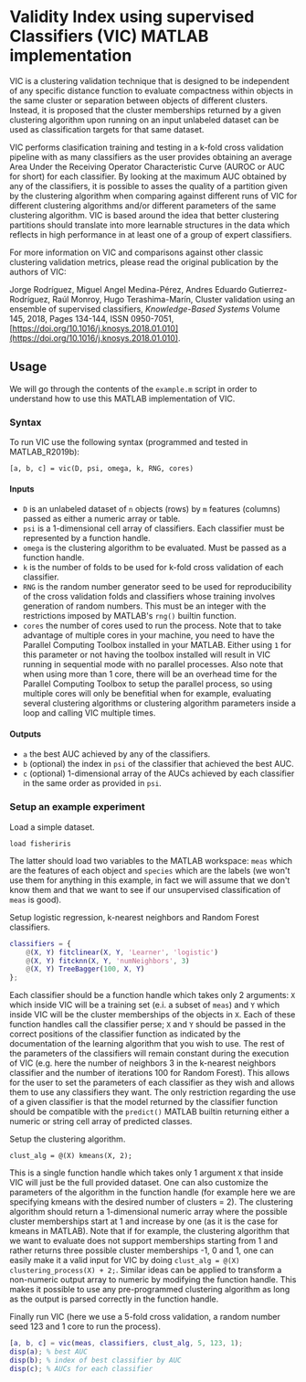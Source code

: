 # Validity Index using supervised Classifiers (VIC) MATLAB implementation
VIC is a clustering validation technique that is designed to be independent of any specific distance function to evaluate compactness within objects in the same cluster or separation between objects of different clusters. Instead, it is proposed that the cluster memberships returned by a given clustering algorithm upon running on an input unlabeled dataset can be used as classification targets for that same dataset.

VIC performs clasification training and testing in a k-fold cross validation pipeline with as many classifiers as the user provides obtaining an average Area Under the Receiving Operator Characteristic Curve (AUROC or AUC for short) for each classifier. By looking at the maximum AUC obtained by any of the classifiers, it is possible to asses the quality of a partition given by the clustering algorithm when comparing against different runs of VIC for different clustering algorithms and/or different parameters of the same clustering algorithm. VIC is based around the idea that better clustering partitions should translate into more learnable structures in the data which reflects in high performance in at least one of a group of expert classifiers.

For more information on VIC and comparisons against other classic clustering validation metrics, please read the original publication by the authors of VIC:

Jorge Rodríguez, Miguel Angel Medina-Pérez, Andres Eduardo Gutierrez-Rodríguez, Raúl Monroy, Hugo Terashima-Marín, Cluster validation using an ensemble of supervised classifiers, *Knowledge-Based Systems* Volume 145, 2018, Pages 134-144, ISSN 0950-7051, [https://doi.org/10.1016/j.knosys.2018.01.010](https://doi.org/10.1016/j.knosys.2018.01.010).

## Usage
We will go through the contents of the `example.m` script in order to understand how to use this MATLAB implementation of VIC.

### Syntax
To run VIC use the following syntax (programmed and tested in MATLAB_R2019b):

`[a, b, c] = vic(D, psi, omega, k, RNG, cores)`

#### Inputs
- `D` is an unlabeled dataset of `n` objects (rows) by `m` features (columns) passed as either a numeric array or table.
- `psi` is a 1-dimensional cell array of classifiers. Each classifier must be represented by a function handle.
- `omega` is the clustering algorithm to be evaluated. Must be passed as a function handle.
- `k` is the number of folds to be used for k-fold cross validation of each classifier.
- `RNG` is the random number generator seed to be used for reproducibility of the cross validation folds and classifiers whose training involves generation of random numbers. This must be an integer with the restrictions imposed by MATLAB's `rng()` builtin function.
- `cores` the number of cores used to run the process. Note that to take advantage of multiple cores in your machine, you need to have the Parallel Computing Toolbox installed in your MATLAB. Either using `1` for this parameter or not having the toolbox installed will result in VIC running in sequential mode with no parallel processes. Also note that when using more than 1 core, there will be an overhead time for the Parallel Computing Toolbox to setup the parallel process, so using multiple cores will only be benefitial when for example, evaluating several clustering algorithms or clustering algorithm parameters inside a loop and calling VIC multiple times.

#### Outputs
- `a` the best AUC achieved by any of the classifiers.
- `b` (optional) the index in `psi` of the classifier that achieved the best AUC.
- `c` (optional) 1-dimensional array of the AUCs achieved by each classifier in the same order as provided in `psi`.

### Setup an example experiment
Load a simple dataset.

`load fisheriris`

The latter should load two variables to the MATLAB workspace: `meas` which are the features of each object and `species` which are the labels (we won't use them for anything in this example, in fact we will assume that we don't know them and that we want to see if our unsupervised classification of `meas` is good).

Setup logistic regression, k-nearest neighbors and Random Forest classifiers.

```matlab
classifiers = {
    @(X, Y) fitclinear(X, Y, 'Learner', 'logistic')
    @(X, Y) fitcknn(X, Y, 'numNeighbors', 3)
    @(X, Y) TreeBagger(100, X, Y)
};
```

Each classifier should be a function handle which takes only 2 arguments: `X` which inside VIC will be a training set (e.i. a subset of `meas`) and `Y` which inside VIC will be the cluster memberships of the objects in `X`. Each of these function handles call the classifier perse; `X` and `Y` should be passed in the correct positions of the classifier function as indicated by the documentation of the learning algorithm that you wish to use. The rest of the parameters of the classifiers will remain constant during the execution of VIC (e.g. here the number of neighbors 3 in the k-nearest neighbors classifier and the number of iterations 100 for Random Forest). This allows for the user to set the parameters of each classifier as they wish and allows them to use any classifiers they want. The only restriction regarding the use of a given classifier is that the model returned by the classifier function should be compatible with the `predict()` MATLAB builtin returning either a numeric or string cell array of predicted classes.

Setup the clustering algorithm.

`clust_alg = @(X) kmeans(X, 2);`

This is a single function handle which takes only 1 argument `X` that inside VIC will just be the full provided dataset. One can also customize the parameters of the algorithm in the function handle (for example here we are specifying kmeans with the desired number of clusters = 2). The clustering algorithm should return a 1-dimensional numeric array where the possible cluster memberships start at 1 and increase by one (as it is the case for kmeans in MATLAB). Note that if for example, the clustering algorithm that we want to evaluate does not support memberships starting from 1 and rather returns three possible cluster memberships -1, 0 and 1, one can easily make it a valid input for VIC by doing `clust_alg = @(X) clustering_process(X) + 2;`. Similar ideas can be applied to transform a non-numeric output array to numeric by modifying the function handle. This makes it possible to use any pre-programmed clustering algorithm as long as the output is parsed correctly in the function handle.

Finally run VIC (here we use a 5-fold cross validation, a random number seed 123 and 1 core to run the process).

```matlab
[a, b, c] = vic(meas, classifiers, clust_alg, 5, 123, 1);
disp(a); % best AUC
disp(b); % index of best classifier by AUC
disp(c); % AUCs for each classifier
```